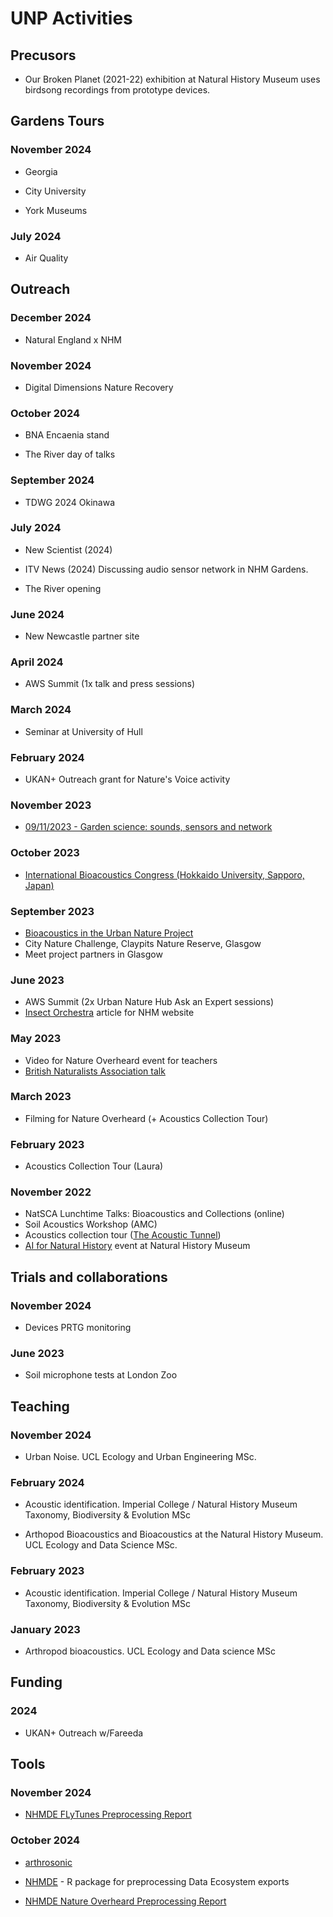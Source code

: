 # UNP Activities

## Precusors

- Our Broken Planet (2021-22) exhibition at Natural History Museum uses birdsong recordings from prototype devices.

## Gardens Tours

### November 2024

- Georgia

- City University

- York Museums

### July 2024

- Air Quality

## Outreach

### December 2024

- Natural England x NHM

### November 2024

- Digital Dimensions Nature Recovery

### October 2024

- BNA Encaenia stand

- The River day of talks

### September 2024

- TDWG 2024 Okinawa

### July 2024

- New Scientist (2024)

- ITV News (2024) Discussing audio sensor network in NHM Gardens.

- The River opening

### June 2024

- New Newcastle partner site

### April 2024

- AWS Summit (1x talk and press sessions)

### March 2024

- Seminar at University of Hull

### February 2024

- UKAN+ Outreach grant for Nature's Voice activity

### November 2023

- [09/11/2023 - Garden science: sounds, sensors and network](talks/2023-11-GS)

### October 2023

- [International Bioacoustics Congress (Hokkaido University, Sapporo, Japan)](talks/2023-IBAC)

### September 2023

- [Bioacoustics in the Urban Nature Project](/talks/2023-09-RSPB)
- City Nature Challenge, Claypits Nature Reserve, Glasgow
- Meet project partners in Glasgow

### June 2023

- AWS Summit (2x Urban Nature Hub Ask an Expert sessions)
- [Insect Orchestra](https://www.nhm.ac.uk/discover/insect-sounds.html) article for NHM website

### May 2023

- Video for Nature Overheard event for teachers
- [British Naturalists Association talk](/talks/2023-05-BNA)

### March 2023

- Filming for Nature Overheard (+ Acoustics Collection Tour)

### February 2023

- Acoustics Collection Tour (Laura)

### November 2022

- NatSCA Lunchtime Talks: Bioacoustics and Collections (online)
- Soil Acoustics Workshop (AMC)
- Acoustics collection tour ([The Acoustic Tunnel](https://the-acoustic-tunnel.com/))
- [AI for Natural History](/talks/2022-11-AI) event at Natural History Museum

## Trials and collaborations

### November 2024

- Devices PRTG monitoring

### June 2023

- Soil microphone tests at London Zoo

## Teaching

### November 2024

- Urban Noise. UCL Ecology and Urban Engineering MSc.

### February 2024

- Acoustic identification. Imperial College / Natural History Museum Taxonomy, Biodiversity & Evolution MSc

- Arthopod Bioacoustics and Bioacoustics at the Natural History Museum. UCL Ecology and Data Science MSc.

### February 2023

- Acoustic identification. Imperial College / Natural History Museum Taxonomy, Biodiversity & Evolution MSc

### January 2023

- Arthropod bioacoustics. UCL Ecology and Data science MSc

## Funding

### 2024

- UKAN+ Outreach w/Fareeda

## Tools

### November 2024

- [NHMDE FLyTunes Preprocessing Report](https://reports.ebaker.me.uk/NHMDE-FlyTunes-Preprocess)

### October 2024

- [arthrosonic](https://github.com/edwbaker/arthrosonic)

- [NHMDE](https://github.com/edwbaker/NHMDE) - R package for preprocessing Data Ecosystem exports

- [NHMDE Nature Overheard Preprocessing Report](https://reports.ebaker.me.uk/NHMDE-NO-Preprocess.html)

